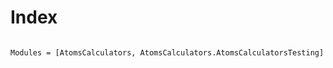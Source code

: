  # Index

```@index
```

```@autodocs
Modules = [AtomsCalculators, AtomsCalculators.AtomsCalculatorsTesting]
```